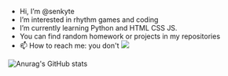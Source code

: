 - Hi, I’m @senkyte
- I’m interested in rhythm games and coding
- I’m currently learning Python and HTML CSS JS.
- You can find random homework or projects in my repositories
- 📫 How to reach me: you don't
![](https://github.com/senkyte/test.gif)

![Anurag's GitHub stats](https://github-readme-stats.vercel.app/api?username=senkyte&show_icons=true&theme=dracula)
